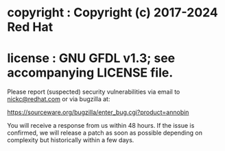 # copyright : Copyright (c) 2017-2024 Red Hat
# license   : GNU GFDL v1.3; see accompanying LICENSE file.

Please report (suspected) security vulnerabilities via email to
nickc@redhat.com or via bugzilla at:

  https://sourceware.org/bugzilla/enter_bug.cgi?product=annobin

You will receive a response from us within 48 hours. If the issue is
confirmed, we will release a patch as soon as possible depending on
complexity but historically within a few days.
